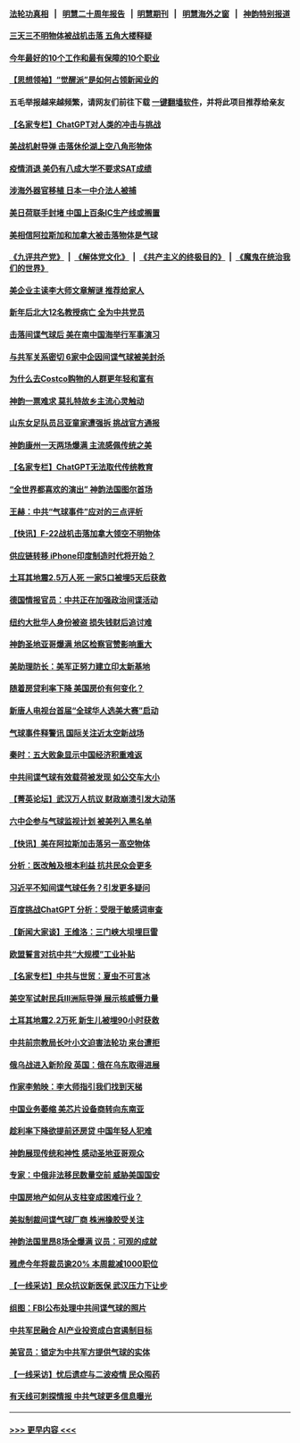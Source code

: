 #### [法轮功真相](https://github.com/gfw-breaker/truth/blob/master/README.md?t=0) &nbsp;&nbsp;|&nbsp;&nbsp; [明慧二十周年报告](https://github.com/gfw-breaker/mh-reports/blob/master/README.md?t=0) &nbsp;&nbsp;|&nbsp;&nbsp;[明慧期刊](https://github.com/gfw-breaker/mh-qikan) &nbsp;&nbsp;|&nbsp;&nbsp; [明慧海外之窗](https://github.com/gfw-breaker/mh-news/blob/master/README.md?t=0) &nbsp;&nbsp;|&nbsp;&nbsp; [神韵特别报道](https://github.com/gfw-breaker/mh-news/blob/master/shenyun.md?t=0)
#### [三天三不明物体被战机击落 五角大楼释疑](../pages/nf4514/n13928450.md?t=02131843) 
#### [今年最好的10个工作和最有保障的10个职业](../pages/nf4514/n13925955.md?t=02131843) 
#### [【思想领袖】“觉醒派”是如何占领新闻业的](../pages/nf4514/n13895817.md?t=02131843) 
#### 五毛举报越来越频繁，请网友们前往下载 [一键翻墙软件](https://github.com/gfw-breaker/ssr-accounts)，并将此项目推荐给亲友
#### [【名家专栏】ChatGPT对人类的冲击与挑战](../pages/nf4514/n13925475.md?t=02131843) 
#### [美战机射导弹 击落休伦湖上空八角形物体](../pages/nf4514/n13928353.md?t=02131843) 
#### [疫情消退 美仍有八成大学不要求SAT成绩](../pages/nf4514/n13928247.md?t=02131843) 
#### [涉海外器官移植 日本一中介法人被捕](../pages/nf4514/n13928266.md?t=02131843) 
#### [美日荷联手封堵 中国上百条IC生产线或搁置](../pages/nf4514/n13928285.md?t=02131843) 
#### [美相信阿拉斯加和加拿大被击落物体是气球](../pages/nf4514/n13928255.md?t=02131843) 
#### [《九评共产党》](https://github.com/begood0513/9ping.md/blob/master/README.md) &nbsp;|&nbsp; [《解体党文化》](../../../../jtdwh.md/blob/master/README.md)  &nbsp;|&nbsp; [《共产主义的终极目的》](../../../../gczydzjmd.md/blob/master/README.md) &nbsp;|&nbsp; [《魔鬼在统治我们的世界》](../../../../mgztzwmdsj.md/blob/master/README.md) 
#### [美企业主读李大师文章解谜 推荐给家人](../pages/nf4514/n13927771.md?t=02131843) 
#### [新年后北大12名教授病亡 全为中共党员](../pages/nf4514/n13928257.md?t=02131843) 
#### [击落间谍气球后 美在南中国海举行军事演习](../pages/nf4514/n13928238.md?t=02131843) 
#### [与共军关系密切 6家中企因间谍气球被美封杀](../pages/nf4514/n13928239.md?t=02131843) 
#### [为什么去Costco购物的人群更年轻和富有](../pages/nf4514/n13927372.md?t=02131843) 
#### [神韵一票难求 莫扎特故乡主流心灵触动](../pages/nf4514/n13927851.md?t=02131843) 
#### [山东女足队员吕亚童家遭强拆 挑战官方通报](../pages/nf4514/n13927831.md?t=02131843) 
#### [神韵康州一天两场爆满 主流感佩传统之美](../pages/nf4514/n13928015.md?t=02131843) 
#### [【名家专栏】ChatGPT无法取代传统教育](../pages/nf4514/n13927127.md?t=02131843) 
#### [“全世界都喜欢的演出” 神韵法国图尔首场](../pages/nf4514/n13927865.md?t=02131843) 
#### [王赫：中共“气球事件”应对的三点评析](../pages/nf4514/n13927749.md?t=02131843) 
#### [【快讯】F-22战机击落加拿大领空不明物体](../pages/nf4514/n13927769.md?t=02131843) 
#### [供应链转移 iPhone印度制造时代将开始？](../pages/nf4514/n13927744.md?t=02131843) 
#### [土耳其地震2.5万人死 一家5口被埋5天后获救](../pages/nf4514/n13927625.md?t=02131843) 
#### [德国情报官员：中共正在加强政治间谍活动](../pages/nf4514/n13927691.md?t=02131843) 
#### [纽约大批华人身份被盗 损失钱财后追讨难](../pages/nf4514/n13927447.md?t=02131843) 
#### [神韵圣地亚哥爆满 地区检察官赞影响重大](../pages/nf4514/n13927629.md?t=02131843) 
#### [美助理防长：美军正努力建立印太新基地](../pages/nf4514/n13927510.md?t=02131843) 
#### [随着房贷利率下降 美国房价有何变化？](../pages/nf4514/n13927408.md?t=02131843) 
#### [新唐人电视台首届“全球华人选美大赛”启动](../pages/nf4514/n13927471.md?t=02131843) 
#### [气球事件释警讯 国际关注近太空新战场](../pages/nf4514/n13927404.md?t=02131843) 
#### [秦时：五大败象显示中国经济积重难返](../pages/nf4514/n13927241.md?t=02131843) 
#### [中共间谍气球有效载荷被发现 如公交车大小](../pages/nf4514/n13927327.md?t=02131843) 
#### [【菁英论坛】武汉万人抗议 财政崩溃引发大动荡](../pages/nf4514/n13927204.md?t=02131843) 
#### [六中企参与气球监视计划 被美列入黑名单](../pages/nf4514/n13927280.md?t=02131843) 
#### [【快讯】美在阿拉斯加击落另一高空物体](../pages/nf4514/n13927261.md?t=02131843) 
#### [分析：医改触及根本利益 抗共民众会更多](../pages/nf4514/n13926456.md?t=02131843) 
#### [习近平不知间谍气球任务？引发更多疑问](../pages/nf4514/n13927245.md?t=02131843) 
#### [百度挑战ChatGPT 分析：受限于敏感词审查](../pages/nf4514/n13927243.md?t=02131843) 
#### [【新闻大家谈】王维洛：三门峡大坝埋巨雷](../pages/nf4514/n13927174.md?t=02131843) 
#### [欧盟誓言对抗中共“大规模”工业补贴](../pages/nf4514/n13927206.md?t=02131843) 
#### [【名家专栏】中共与世贸：夏虫不可言冰](../pages/nf4514/n13924595.md?t=02131843) 
#### [美空军试射民兵III洲际导弹 展示核威慑力量](../pages/nf4514/n13927219.md?t=02131843) 
#### [土耳其地震2.2万死 新生儿被埋90小时获救](../pages/nf4514/n13927032.md?t=02131843) 
#### [中共前宗教局长叶小文迫害法轮功 来台遭拒](../pages/nf4514/n13927164.md?t=02131843) 
#### [俄乌战进入新阶段 英国：俄在乌东取得进展](../pages/nf4514/n13927045.md?t=02131843) 
#### [作家李勉映：李大师指引我们找到天梯](../pages/nf4514/n13926941.md?t=02131843) 
#### [中国业务萎缩 美芯片设备商转向东南亚](../pages/nf4514/n13926951.md?t=02131843) 
#### [趁利率下降欲提前还房贷 中国年轻人犯难](../pages/nf4514/n13926729.md?t=02131843) 
#### [神韵展现传统和神性 感动圣地亚哥观众](../pages/nf4514/n13927175.md?t=02131843) 
#### [专家：中俄非法移民数量空前 威胁美国国安](../pages/nf4514/n13926866.md?t=02131843) 
#### [中国房地产如何从支柱变成困难行业？](../pages/nf4514/n13926791.md?t=02131843) 
#### [美拟制裁间谍气球厂商 株洲橡胶受关注](../pages/nf4514/n13926559.md?t=02131843) 
#### [神韵法国里昂8场全爆满 议员：可观的成就](../pages/nf4514/n13926742.md?t=02131843) 
#### [雅虎今年将裁员逾20% 本周裁减1000职位](../pages/nf4514/n13926632.md?t=02131843) 
#### [【一线采访】民众抗议新医保 武汉压力下让步](../pages/nf4514/n13926500.md?t=02131843) 
#### [组图：FBI公布处理中共间谍气球的照片](../pages/nf4514/n13926494.md?t=02131843) 
#### [中共军民融合 AI产业投资成白宫遏制目标](../pages/nf4514/n13926491.md?t=02131843) 
#### [美官员：锁定为中共军方提供气球的实体](../pages/nf4514/n13926473.md?t=02131843) 
#### [【一线采访】忧后遗症与二波疫情 民众囤药](../pages/nf4514/n13926211.md?t=02131843) 
#### [有天线可刺探情报 中共气球更多信息曝光](../pages/nf4514/n13926469.md?t=02131843) 

----
#### [ >>> 更早内容 <<< ](../indexes/nf4514-earlier.md)
